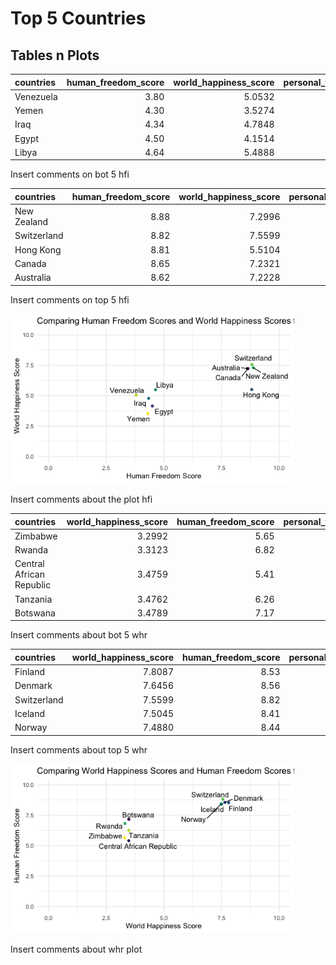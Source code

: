 Top 5 Countries
================

## Tables n Plots

| countries | human\_freedom\_score | world\_happiness\_score | personal\_freedom\_score | economic\_freedom\_score | religion | association | assembly | movement | inheritance\_rights | security\_safety | disapperances\_conflicts\_and\_terrorism | rule\_of\_law | homicide | size\_of\_government |
| :-------- | --------------------: | ----------------------: | -----------------------: | -----------------------: | -------: | ----------: | -------: | -------: | ------------------: | ---------------: | ---------------------------------------: | ------------: | -------: | -------------------: |
| Venezuela |                  3.80 |                  5.0532 |                 5.027017 |                     2.58 | 6.884815 |        10.0 |     10.0 | 6.666667 |                10.0 |         6.316516 |                                 8.949547 |      2.060257 | 0.000000 |             4.578746 |
| Yemen     |                  4.30 |                  3.5274 |                 2.750150 |                     5.84 |       NA |          NA |       NA | 1.666667 |                 0.0 |         4.188703 |                                 1.179511 |      2.371872 | 7.336599 |             7.108343 |
| Iraq      |                  4.34 |                  4.7848 |                 3.467836 |                     5.21 | 5.327778 |         5.0 |      7.5 | 4.166667 |                 0.0 |         3.552739 |                                 0.000000 |      2.557224 | 6.058217 |             5.043282 |
| Egypt     |                  4.50 |                  4.1514 |                 3.946335 |                     5.05 | 3.733333 |         5.0 |      2.5 | 4.166667 |                 0.0 |         4.983010 |                                 5.304344 |      3.626148 | 8.994685 |             4.862935 |
| Libya     |                  4.64 |                  5.4888 |                 4.833050 |                     4.45 | 6.938889 |         2.5 |      2.5 | 5.833333 |                 7.5 |         6.891814 |                                 2.926994 |      2.321973 | 8.998449 |             3.654235 |

Insert comments on bot 5 hfi

| countries   | human\_freedom\_score | world\_happiness\_score | personal\_freedom\_score | economic\_freedom\_score | religion | association | assembly | movement | inheritance\_rights | security\_safety | disapperances\_conflicts\_and\_terrorism | rule\_of\_law | homicide | size\_of\_government |
| :---------- | --------------------: | ----------------------: | -----------------------: | -----------------------: | -------: | ----------: | -------: | -------: | ------------------: | ---------------: | ---------------------------------------: | ------------: | -------: | -------------------: |
| New Zealand |                  8.88 |                  7.2996 |                 9.269332 |                     8.50 | 9.731481 |        10.0 |     10.0 |       10 |                  10 |         9.906667 |                                10.000000 |      7.868546 |     9.72 |             6.635921 |
| Switzerland |                  8.82 |                  7.5599 |                 9.236934 |                     8.40 | 8.188519 |        10.0 |     10.0 |       10 |                  10 |         9.933333 |                                10.000000 |      8.272328 |     9.80 |             7.595275 |
| Hong Kong   |                  8.81 |                  5.5104 |                 8.700343 |                     8.91 | 8.592222 |         7.5 |      7.5 |       10 |                  10 |         9.960000 |                                10.000000 |      7.137817 |     9.88 |             8.192663 |
| Canada      |                  8.65 |                  7.2321 |                 9.222964 |                     8.08 | 9.003704 |        10.0 |     10.0 |       10 |                  10 |         9.747287 |                                 9.961861 |      7.738324 |     9.28 |             6.484464 |
| Australia   |                  8.62 |                  7.2228 |                 9.160533 |                     8.07 | 9.075926 |        10.0 |     10.0 |       10 |                  10 |         9.878339 |                                 9.955017 |      7.776279 |     9.68 |             6.959863 |

Insert comments on top 5 hfi

<img src="top_5_bottom_5_files/figure-gfm/unnamed-chunk-8-1.png" width="90%" />

Insert comments about the plot hfi

| countries                | world\_happiness\_score | human\_freedom\_score | personal\_freedom\_score | economic\_freedom\_score | religion | association | assembly | movement | inheritance\_rights | security\_safety | disapperances\_conflicts\_and\_terrorism | rule\_of\_law | homicide | size\_of\_government |
| :----------------------- | ----------------------: | --------------------: | -----------------------: | -----------------------: | -------: | ----------: | -------: | -------: | ------------------: | ---------------: | ---------------------------------------: | ------------: | -------: | -------------------: |
| Zimbabwe                 |                  3.2992 |                  5.65 |                 5.608024 |                     5.69 | 6.427778 |         2.5 |      2.5 | 6.666667 |                 7.5 |         8.360052 |                                 8.997580 |      3.507599 | 7.332577 |             5.491676 |
| Rwanda                   |                  3.3123 |                  6.82 |                 6.377693 |                     7.26 | 6.040370 |         2.5 |      2.5 | 8.333333 |                 7.5 |         8.568363 |                                 7.962867 |      5.388166 | 8.992223 |             5.248773 |
| Central African Republic |                  3.4759 |                  5.41 |                 5.592765 |                     5.23 | 8.288889 |         7.5 |     10.0 | 5.000000 |                 7.5 |         4.549016 |                                 4.000000 |      2.406486 | 2.097050 |             6.504289 |
| Tanzania                 |                  3.4762 |                  6.26 |                 5.748136 |                     6.77 | 6.447778 |         7.5 |      5.0 | 8.333333 |                 0.0 |         6.835967 |                                 8.487902 |      4.244131 | 7.520000 |             6.658225 |
| Botswana                 |                  3.4789 |                  7.17 |                 6.970084 |                     7.37 | 9.008333 |          NA |       NA | 7.500000 |                 7.5 |         7.578237 |                                10.000000 |      5.641684 | 3.984712 |             6.366563 |

Insert comments about bot 5 whr

| countries   | world\_happiness\_score | human\_freedom\_score | personal\_freedom\_score | economic\_freedom\_score | religion | association | assembly | movement | inheritance\_rights | security\_safety | disapperances\_conflicts\_and\_terrorism | rule\_of\_law | homicide | size\_of\_government |
| :---------- | ----------------------: | --------------------: | -----------------------: | -----------------------: | -------: | ----------: | -------: | -------: | ------------------: | ---------------: | ---------------------------------------: | ------------: | -------: | -------------------: |
| Finland     |                  7.8087 |                  8.53 |                 9.268558 |                     7.80 | 7.901482 |          10 |       10 |       10 |                  10 |         9.807725 |                                 9.903175 |      8.639248 |     9.52 |             4.711377 |
| Denmark     |                  7.6456 |                  8.56 |                 9.238444 |                     7.89 | 7.702222 |          10 |       10 |       10 |                  10 |         9.840000 |                                10.000000 |      8.687101 |     9.52 |             4.707251 |
| Switzerland |                  7.5599 |                  8.82 |                 9.236934 |                     8.40 | 8.188519 |          10 |       10 |       10 |                  10 |         9.933333 |                                10.000000 |      8.272328 |     9.80 |             7.595275 |
| Iceland     |                  7.5045 |                  8.41 |                 9.084634 |                     7.74 | 8.122222 |          10 |       10 |       10 |                  10 |         9.880000 |                                10.000000 |      7.757267 |     9.64 |             5.811087 |
| Norway      |                  7.4880 |                  8.44 |                 9.259625 |                     7.62 | 7.407407 |          10 |       10 |       10 |                  10 |         9.933333 |                                10.000000 |      8.556488 |     9.80 |             4.927812 |

Insert comments about top 5 whr

<img src="top_5_bottom_5_files/figure-gfm/unnamed-chunk-11-1.png" width="90%" />

Insert comments about whr plot
